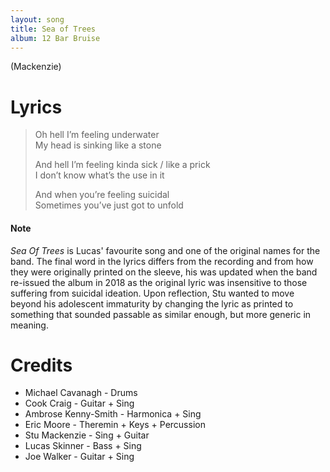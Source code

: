 ```yaml
---
layout: song
title: Sea of Trees
album: 12 Bar Bruise
---
```


(Mackenzie)

# Lyrics

> Oh hell I’m feeling underwater   
> My head is sinking like a stone   
>    
> And hell I’m feeling kinda sick / like a prick   
> I don’t know what’s the use in it   
>    
> And when you’re feeling suicidal   
> Sometimes you’ve just got to unfold   

#### Note
_Sea Of Trees_ is Lucas' favourite song and one of the original names for the band. The final word in the lyrics differs from the recording and from how they were originally printed on the sleeve, his was updated when the band re-issued the album in 2018 as the original lyric was insensitive to those suffering from suicidal ideation. Upon reflection, Stu wanted to move beyond his adolescent immaturity by changing the lyric as printed to something that sounded passable as similar enough, but more generic in meaning.

# Credits

* Michael Cavanagh - Drums  
* Cook Craig - Guitar + Sing  
* Ambrose Kenny-Smith - Harmonica + Sing  
* Eric Moore - Theremin + Keys + Percussion  
* Stu Mackenzie - Sing + Guitar  
* Lucas Skinner - Bass + Sing  
* Joe Walker - Guitar + Sing  
